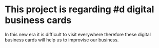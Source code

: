 # This project is regarding #d digital business cards
In this new era it is difficult to visit everywhere therefore these digital business cards will help us to improvise our business.


